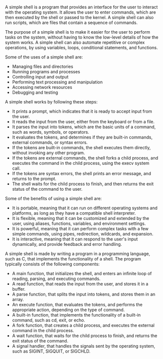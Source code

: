 A simple shell is a program that provides an interface for the user to interact with the operating system. It allows the user to enter commands, which are then executed by the shell or passed to the kernel. A simple shell can also run scripts, which are files that contain a sequence of commands.

The purpose of a simple shell is to make it easier for the user to perform tasks on the system, without having to know the low-level details of how the system works. A simple shell can also automate repetitive or complex operations, by using variables, loops, conditional statements, and functions.

Some of the uses of a simple shell are:

- Managing files and directories
- Running programs and processes
- Controlling input and output
- Performing text processing and manipulation
- Accessing network resources
- Debugging and testing

A simple shell works by following these steps:

- It prints a prompt, which indicates that it is ready to accept input from the user.
- It reads the input from the user, either from the keyboard or from a file.
- It parses the input into tokens, which are the basic units of a command, such as words, symbols, or operators.
- It evaluates the tokens, and determines if they are built-in commands, external commands, or syntax errors.
- If the tokens are built-in commands, the shell executes them directly, without invoking any other program.
- If the tokens are external commands, the shell forks a child process, and executes the command in the child process, using the execv system call.
- If the tokens are syntax errors, the shell prints an error message, and returns to the prompt.
- The shell waits for the child process to finish, and then returns the exit status of the command to the user.

Some of the benefits of using a simple shell are:

- It is portable, meaning that it can run on different operating systems and platforms, as long as they have a compatible shell interpreter.
- It is flexible, meaning that it can be customized and extended by the user, using aliases, functions, variables, and environment settings.
- It is powerful, meaning that it can perform complex tasks with a few simple commands, using pipes, redirection, wildcards, and expansion.
- It is interactive, meaning that it can respond to the user's input dynamically, and provide feedback and error handling.

A simple shell is made by writing a program in a programming language, such as C, that implements the functionality of a shell. The program typically consists of the following components:

- A main function, that initializes the shell, and enters an infinite loop of reading, parsing, and executing commands.
- A read function, that reads the input from the user, and stores it in a buffer.
- A parse function, that splits the input into tokens, and stores them in an array.
- An execute function, that evaluates the tokens, and performs the appropriate action, depending on the type of command.
- A built-in function, that implements the functionality of a built-in command, such as cd, exit, or echo.
- A fork function, that creates a child process, and executes the external command in the child process.
- A wait function, that waits for the child process to finish, and returns the exit status of the command.
- A signal handler, that handles the signals sent by the operating system, such as SIGINT, SIGQUIT, or SIGCHLD.

